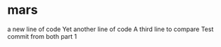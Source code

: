 # mars
a new line of code
Yet another line of code
A third line to compare
Test commit from both part 1
